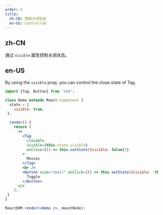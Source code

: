 ```yaml
---
order: 5
title:
  zh-CN: 控制关闭状态
  en-US: Controlled
---
```


## zh-CN

通过 `visible` 属性控制关闭状态。

## en-US

By using the `visible` prop, you can control the close state of Tag.

```jsx
import {Tag, Button} from 'skd';

class Demo extends React.Component {
  state = {
    visible: true,
 };

  render() {
    return (
      <>
        <Tag
          closable
          visible={this.state.visible}
          onClose={() => this.setState({visible: false})}
        >
          Movies
        </Tag>
        <br />
        <Button size="small" onClick={() => this.setState({visible: !this.state.visible})}>
          Toggle
        </Button>
      </>
    );
 }
}

ReactDOM.render(<Demo />, mountNode);
```
